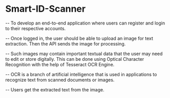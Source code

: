 # Smart-ID-Scanner

-- To develop an end-to-end application where users can register and login to their respective accounts. 

-- Once logged in, the user should be able to upload an image for text extraction. Then the API sends the image for processing. 

-- Such images may contain important textual data that the user may need to edit or store digitally. This can be done using Optical Character Recognition with the help of         Tesseract OCR Engine. 

-- OCR is a branch of artificial intelligence that is used in applications to recognize text from scanned documents or images.

-- Users get the extracted text from the image.


